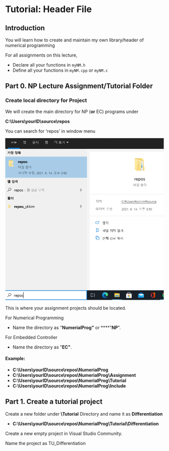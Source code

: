 # Tutorial: Header File

## Introduction 

You will learn how to create and maintain my own library/header of numerical programming

For all assignments on this lecture, 

* Declare all your functions in `myNM.h` 
* Define all your functions in `myNM.cpp` or `myNM.c`

## 

## Part 0. NP Lecture Assignment/Tutorial  Folder  

### Create local directory for Project

We will create the main directory for  NP \(**or** EC\) programs under 

**C:\Users\yourID\source\repos**

 You can search for 'repos' in window menu 

![](../../.gitbook/assets/image%20%2877%29.png)



This is where your assignment projects  should be located. 

For Numerical Programming

* Name the directory as "**NumerialProg"**  or ****"**NP**". 

For Embedded Controller

* Name the directory as "**EC"**. 



#### Example:

* **C:\Users\yourID\source\repos\NumerialProg**
* **C:\Users\yourID\source\repos\NumerialProg\Assignment**
* **C:\Users\yourID\source\repos\NumerialProg\Tutorial**
* **C:\Users\yourID\source\repos\NumerialProg\Include**



## Part 1. Create a tutorial project

Create a new folder under **\Tutorial** Directory and name it as **Differentiation**

* **C:\Users\yourID\source\repos\NumerialProg\Tutorial\Differentiation**

Create a new empty project in Visual Studio  Community.  

Name the project as  TU\_Differentiation

